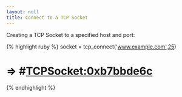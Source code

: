 ```yaml
---
layout: null
title: Connect to a TCP Socket
---
```


Creating a TCP Socket to a specified host and port:

{% highlight ruby %}
socket = tcp_connect('www.example.com',25)
# => #<TCPSocket:0xb7bbde6c>
{% endhighlight %}
